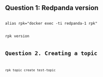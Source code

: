 ## Question 1: Redpanda version
<code>
alias rpk="docker exec -ti redpanda-1 rpk"
</br>
rpk version


## Question 2. Creating a topic
<code>
rpk topic create test-topic

